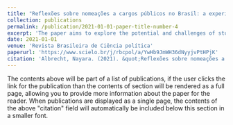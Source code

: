 ```yaml
---
title: "Reflexões sobre nomeações a cargos públicos no Brasil: a experiência de três secretarias entre 2011 e 2018"
collection: publications
permalink: /publication/2021-01-01-paper-title-number-4
excerpt: 'The paper aims to explore the potential and challenges of studying the politicisation of bureaucracy in Brazil. It incorporates a comprehensive literature review, exploratory data analysis, and three within-case studies of nominations in ministry agencies from 2011 to 2018. The paper identifies gaps in understanding the role of interest groups in appointing high-level nominees and draws upon specialised literature on pressure politics. The analysis of three national secretariats from different policy domains introduces new theoretical insights into classifying and measuring the concept of politicisation. The author hopes that these findings will contribute to studying politics and bureaucracy.'
date: 2021-01-01
venue: 'Revista Brasileira de Ciência política'
paperurl: 'https://www.scielo.br/j/rbcpol/a/YwHb9JmWH36dNyyjvPtHPjK'
citation: 'Albrecht, Nayara. (2021). &quot;Reflexões sobre nomeações a cargos públicos no Brasil: a experiência de três secretarias entre 2011 e 2018.&quot; <i>Revista Brasileira de Ciência Política</i>. 1(4).'
---
```


The contents above will be part of a list of publications, if the user clicks the link for the publication than the contents of section will be rendered as a full page, allowing you to provide more information about the paper for the reader. When publications are displayed as a single page, the contents of the above "citation" field will automatically be included below this section in a smaller font.
